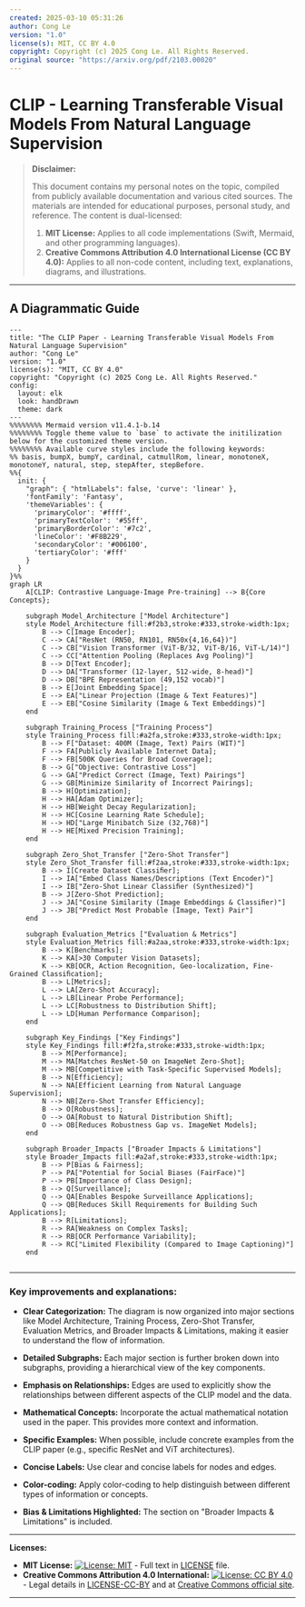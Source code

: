 ```yaml
---
created: 2025-03-10 05:31:26
author: Cong Le
version: "1.0"
license(s): MIT, CC BY 4.0
copyright: Copyright (c) 2025 Cong Le. All Rights Reserved.
original source: "https://arxiv.org/pdf/2103.00020"
---
```




# CLIP - Learning Transferable Visual Models From Natural Language Supervision
> **Disclaimer:**
>
> This document contains my personal notes on the topic,
> compiled from publicly available documentation and various cited sources.
> The materials are intended for educational purposes, personal study, and reference.
> The content is dual-licensed:
> 1. **MIT License:** Applies to all code implementations (Swift, Mermaid, and other programming languages).
> 2. **Creative Commons Attribution 4.0 International License (CC BY 4.0):** Applies to all non-code content, including text, explanations, diagrams, and illustrations.
---


## A Diagrammatic Guide 



```mermaid
---
title: "The CLIP Paper - Learning Transferable Visual Models From Natural Language Supervision"
author: "Cong Le"
version: "1.0"
license(s): "MIT, CC BY 4.0"
copyright: "Copyright (c) 2025 Cong Le. All Rights Reserved."
config:
  layout: elk
  look: handDrawn
  theme: dark
---
%%%%%%%% Mermaid version v11.4.1-b.14
%%%%%%%% Toggle theme value to `base` to activate the initilization below for the customized theme version.
%%%%%%%% Available curve styles include the following keywords:
%% basis, bumpX, bumpY, cardinal, catmullRom, linear, monotoneX, monotoneY, natural, step, stepAfter, stepBefore.
%%{
  init: {
    "graph": { "htmlLabels": false, 'curve': 'linear' },
    'fontFamily': 'Fantasy',
    'themeVariables': {
      'primaryColor': '#ffff',
      'primaryTextColor': '#55ff',
      'primaryBorderColor': '#7c2',
      'lineColor': '#F8B229',
      'secondaryColor': '#006100',
      'tertiaryColor': '#fff'
    }
  }
}%%
graph LR
    A[CLIP: Contrastive Language-Image Pre-training] --> B{Core Concepts};
    
    subgraph Model_Architecture ["Model Architecture"]
    style Model_Architecture fill:#f2b3,stroke:#333,stroke-width:1px;
        B --> C[Image Encoder];
        C --> CA["ResNet (RN50, RN101, RN50x{4,16,64})"]
        C --> CB["Vision Transformer (ViT-B/32, ViT-B/16, ViT-L/14)"]
        C --> CC["Attention Pooling (Replaces Avg Pooling)"]
        B --> D[Text Encoder];
        D --> DA["Transformer (12-layer, 512-wide, 8-head)"]
        D --> DB["BPE Representation (49,152 vocab)"]
        B --> E[Joint Embedding Space];
        E --> EA["Linear Projection (Image & Text Features)"]
        E --> EB["Cosine Similarity (Image & Text Embeddings)"]
    end
    
    subgraph Training_Process ["Training Process"]
    style Training_Process fill:#a2fa,stroke:#333,stroke-width:1px;
        B --> F["Dataset: 400M (Image, Text) Pairs (WIT)"]
        F --> FA[Publicly Available Internet Data];
        F --> FB[500K Queries for Broad Coverage];
        B --> G["Objective: Contrastive Loss"]
        G --> GA["Predict Correct (Image, Text) Pairings"]
        G --> GB[Minimize Similarity of Incorrect Pairings];
        B --> H[Optimization];
        H --> HA[Adam Optimizer];
        H --> HB[Weight Decay Regularization];
        H --> HC[Cosine Learning Rate Schedule];
        H --> HD["Large Minibatch Size (32,768)"]
        H --> HE[Mixed Precision Training];
    end
    
    subgraph Zero_Shot_Transfer ["Zero-Shot Transfer"]
    style Zero_Shot_Transfer fill:#f2aa,stroke:#333,stroke-width:1px;
        B --> I[Create Dataset Classiﬁer];
        I --> IA["Embed Class Names/Descriptions (Text Encoder)"]
        I --> IB["Zero-Shot Linear Classiﬁer (Synthesized)"]
        B --> J[Zero-Shot Prediction];
        J --> JA["Cosine Similarity (Image Embeddings & Classiﬁer)"]
        J --> JB["Predict Most Probable (Image, Text) Pair"]
    end
    
    subgraph Evaluation_Metrics ["Evaluation & Metrics"]
    style Evaluation_Metrics fill:#a2aa,stroke:#333,stroke-width:1px;
        B --> K[Benchmarks];
        K --> KA[>30 Computer Vision Datasets];
        K --> KB[OCR, Action Recognition, Geo-localization, Fine-Grained Classiﬁcation];
        B --> L[Metrics];
        L --> LA[Zero-Shot Accuracy];
        L --> LB[Linear Probe Performance];
        L --> LC[Robustness to Distribution Shift];
        L --> LD[Human Performance Comparison];
    end
    
    subgraph Key_Findings ["Key Findings"]
    style Key_Findings fill:#f2fa,stroke:#333,stroke-width:1px;
        B --> M[Performance];
        M --> MA[Matches ResNet-50 on ImageNet Zero-Shot];
        M --> MB[Competitive with Task-Specific Supervised Models];
        B --> N[Efficiency];
        N --> NA[Efficient Learning from Natural Language Supervision];
        N --> NB[Zero-Shot Transfer Efficiency];
        B --> O[Robustness];
        O --> OA[Robust to Natural Distribution Shift];
        O --> OB[Reduces Robustness Gap vs. ImageNet Models];
    end
    
    subgraph Broader_Impacts ["Broader Impacts & Limitations"]
    style Broader_Impacts fill:#a2af,stroke:#333,stroke-width:1px;
        B --> P[Bias & Fairness];
        P --> PA["Potential for Social Biases (FairFace)"]
        P --> PB[Importance of Class Design];
        B --> Q[Surveillance];
        Q --> QA[Enables Bespoke Surveillance Applications];
        Q --> QB[Reduces Skill Requirements for Building Such Applications];
        B --> R[Limitations];
        R --> RA[Weakness on Complex Tasks];
        R --> RB[OCR Performance Variability];
        R --> RC["Limited Flexibility (Compared to Image Captioning)"]
    end
    
```

---

### Key improvements and explanations:

*   **Clear Categorization:**  The diagram is now organized into major sections like Model Architecture, Training Process, Zero-Shot Transfer, Evaluation Metrics, and Broader Impacts & Limitations, making it easier to understand the flow of information.

*   **Detailed Subgraphs:** Each major section is further broken down into subgraphs, providing a hierarchical view of the key components.

*   **Emphasis on Relationships:**  Edges are used to explicitly show the relationships between different aspects of the CLIP model and the data.

*   **Mathematical Concepts:**  Incorporate the actual mathematical notation used in the paper. This provides more context and information.

*   **Specific Examples:** When possible, include concrete examples from the CLIP paper (e.g., specific ResNet and ViT architectures).

*   **Concise Labels:**  Use clear and concise labels for nodes and edges.

*   **Color-coding:** Apply color-coding to help distinguish between different types of information or concepts.

*   **Bias & Limitations Highlighted:** The section on "Broader Impacts & Limitations" is included.


---
**Licenses:**

- **MIT License:**  [![License: MIT](https://img.shields.io/badge/License-MIT-yellow.svg)](LICENSE) - Full text in [LICENSE](LICENSE) file.
- **Creative Commons Attribution 4.0 International:** [![License: CC BY 4.0](https://licensebuttons.net/l/by/4.0/88x31.png)](LICENSE-CC-BY) - Legal details in [LICENSE-CC-BY](LICENSE-CC-BY) and at [Creative Commons official site](http://creativecommons.org/licenses/by/4.0/).

---